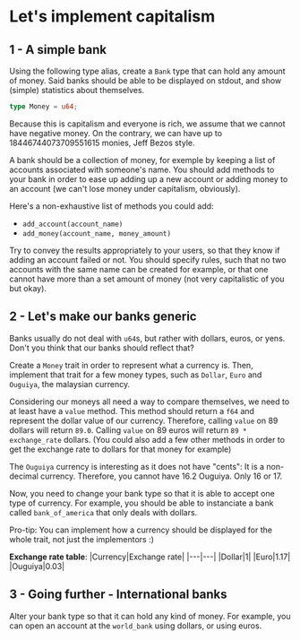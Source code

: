 # Let's implement capitalism

## 1 - A simple bank

Using the following type alias, create a `Bank` type that can hold any amount of money.
Said banks should be able to be displayed on stdout, and show (simple) statistics about
themselves.

```rust
type Money = u64;
```

Because this is capitalism and everyone is rich, we assume that we cannot have negative
money. On the contrary, we can have up to 18446744073709551615 monies, Jeff Bezos style.

A bank should be a collection of money, for exemple by keeping a list of accounts associated
with someone's name. You should add methods to your bank in order to ease up adding up
a new account or adding money to an account (we can't lose money under capitalism, obviously).

Here's a non-exhaustive list of methods you could add:

- `add_account(account_name)`
- `add_money(account_name, money_amount)`

Try to convey the results appropriately to your users, so that they know if adding an
account failed or not. You should specify rules, such that no two accounts with the same
name can be created for example, or that one cannot have more than a set amount of money
(not very capitalistic of you but okay).

## 2 - Let's make our banks generic

Banks usually do not deal with `u64`s, but rather with dollars, euros, or yens. Don't you
think that our banks should reflect that?

Create a `Money` trait in order to represent what a currency is. Then, implement that trait
for a few money types, such as `Dollar`, `Euro` and `Ouguiya`, the malaysian currency.

Considering our moneys all need a way to compare themselves, we need to at least have a
`value` method. This method should return a `f64` and represent the dollar value of our
currency. Therefore, calling `value` on 89 dollars will return `89.0`. Calling `value` on
89 euros will return `89 * exchange_rate` dollars. (You could also add a few other methods
in order to get the exchange rate to dollars for that money for example)

The `Ouguiya` currency is interesting as it does not have "cents": It is a non-decimal
currency. Therefore, you cannot have 16.2 Ouguiya. Only 16 or 17.

Now, you need to change your bank type so that it is able to accept one type of currency.
For example, you should be able to instanciate a bank called `bank_of_america` that only
deals with dollars.

Pro-tip: You can implement how a currency should be displayed for the whole trait, not
just the implementors :)

__Exchange rate table__:
|Currency|Exchange rate|
|---|---|
|Dollar|1|
|Euro|1.17|
|Ouguiya|0.03|

## 3 - Going further - International banks

Alter your bank type so that it can hold any kind of money. For example, you can open an
account at the `world_bank` using dollars, or using euros.
